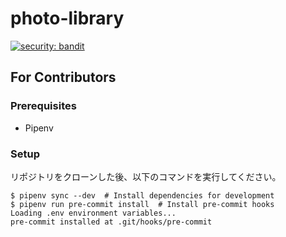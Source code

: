 # photo-library

[![security: bandit](https://img.shields.io/badge/security-bandit-yellow.svg)](https://github.com/PyCQA/bandit)

## For Contributors

### Prerequisites

- Pipenv

### Setup

リポジトリをクローンした後、以下のコマンドを実行してください。

```shell-session
$ pipenv sync --dev  # Install dependencies for development
$ pipenv run pre-commit install  # Install pre-commit hooks
Loading .env environment variables...
pre-commit installed at .git/hooks/pre-commit
```
